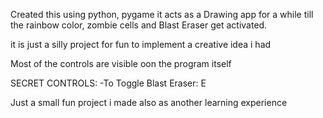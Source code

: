 Created this  using python, pygame
it acts as a Drawing app for a while till the rainbow color, zombie cells and Blast Eraser get activated.

it is just a silly project for fun to implement a creative idea i had

Most of the controls are visible oon the program itself


SECRET CONTROLS:
-To Toggle Blast Eraser: E

Just a small fun project i made also as another learning experience

